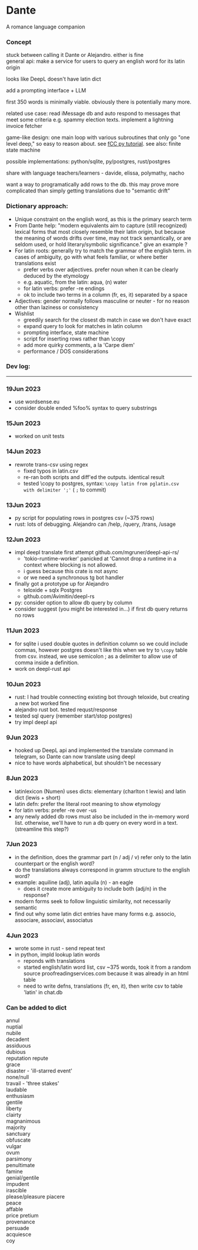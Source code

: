 # Dante
A romance language companion

### Concept  
stuck between calling it Dante or Alejandro. either is fine  
general api: make a service for users to query an english word for its latin origin  

looks like DeepL doesn't have latin dict

add a prompting interface + LLM  

first 350 words is minimally viable. obviously there is potentially many more.

related use case: read iMessage db and auto respond to messages that meet some criteria e.g. spammy election texts. implement a lightning invoice fetcher

game-like design: one main loop with various subroutines that only go "one level deep," so easy to reason about. see [fCC py tutorial](https://www.freecodecamp.org/news/how-to-create-a-telegram-bot-using-python/). see also: finite state machine

possible implementations: python/sqlite, py/postgres, rust/postgres

share with language teachers/learners - davide, elissa, polymathy, nacho  

want a way to programatically add rows to the db. this may prove more complicated than simply getting translations due to "semantic drift"

### Dictionary approach:
- Unique constraint on the english word, as this is the primary search term
- From Dante help: "modern equivalents aim to capture (still recognized) lexical forms that most closely resemble their latin origin, but because the meaning of words drifts over time, may not track semantically, or are seldom used, or hold literary/symbolic significance." give an example ?  
- For latin roots: generally try to match the grammar of the english term. in cases of ambiguity, go with what feels familiar, or where better translations exist
    - prefer verbs over adjectives. prefer noun when it can be clearly deduced by the etymology 
    - e.g. aquatic, from the latin: aqua, (n) water
    - for latin verbs: prefer -re endings
    - ok to include two terms in a column (fr, es, it) separated by a space
- Adjectives: gender normally follows masculine or neuter -  for no reason other than laziness or consistency
- Wishlist
    - greedily search for the closest db match in case we don't have exact
    - expand query to look for matches in latin column
    - prompting interface, state machine
    - script for inserting rows rather than \copy
    - add more quirky comments, a la 'Carpe diem'
    - performance / DOS considerations


### Dev log:
-------
### 19Jun 2023  
- use wordsense.eu
- consider double ended %foo% syntax to query substrings

### 15Jun 2023  
- worked on unit tests

### 14Jun 2023  
-  rewrote trans-csv using regex
    - fixed typos in latin.csv
    - re-ran both scripts and diff'ed the outputs. identical result
    - tested \copy to postgres, syntax: `\copy latin from pglatin.csv with delimiter ';'` ( `;` to commit)

### 13Jun 2023  
- py script for populating rows in postgres csv (~375 rows)  
- rust: lots of debugging. Alejandro can /help, /query, /trans, /usage

### 12Jun 2023  
- impl deepl translate first attempt github.com/mgruner/deepl-api-rs/
    - 'tokio-runtime-worker' panicked at 'Cannot drop a runtime in a context where blocking is not allowed.
    - i guess because this crate is not async
    - or we need a synchronous tg bot handler
- finally got a prototype up for Alejandro 
    - teloxide + sqlx Postgres
    - github.com/Avimitin/deepl-rs
- py: consider option to allow db query by column
- consider suggest (you might be interested in...) if first db query returns no rows 

### 11Jun 2023  
- for sqlite i used double quotes in definition column so we could include commas, however postgres doesn't like this when we try to `\copy` table from csv. instead, we use semicolon ; as a delimiter to allow use of comma inside a definition.
- work on deepl-rust api

### 10Jun 2023  
- rust: I had trouble connecting existing bot through teloxide, but creating a new bot worked fine
- alejandro rust bot. tested requst/response
- tested sql query (remember start/stop postgres)
- try impl deepl api

### 9Jun 2023  
- hooked up DeepL api and implemented the translate command in telegram, so Dante can now translate using deepl
- nice to have words alphabetical, but shouldn't be necessary

### 8Jun 2023  
- latinlexicon (Numen) uses dicts: elementary (charlton t lewis) and latin dict (lewis + short)
- latin defn: prefer the literal root meaning to show etymology
- for latin verbs: prefer -re over -us
- any newly added db rows must also be included in the in-memory word list. otherwise, we'll have to run a db query on every word
in a text. (streamline this step?)

### 7Jun 2023  
- in the definition, does the grammar part (n / adj / v) refer only to the latin counterpart or the english word?
- do the translations always correspond in gramm structure to the english word?
- example: aquiline (adj), latin aquila (n) - an eagle
    - does it create more ambiguity to include both (adj/n) in the response?
- modern forms seek to follow linguistic similarity, not necessarily semantic
- find out why some latin dict entries have many forms e.g. associo, associare, associavi, associatus

### 4Jun 2023  
- wrote some in rust - send repeat text
- in python, impld lookup latin words  
    - reponds with translations
    - started english/latin word list, csv ~375 words, took it from a random source proofreadingservices.com because it was already in an html table
    - need to write defns, translations (fr, en, it), then write csv to table 'latin' in chat.db

### Can be added to dict
annul  
nuptial  
nubile  
decadent  
assiduous  
dubious  
reputation repute  
grace  
disaster - 'ill-starred event'  
none/null  
travail - 'three stakes'  
laudable  
enthusiasm  
gentile  
liberty  
clairty  
magnanimous  
majority  
sanctuary  
obfuscate  
vulgar  
ovum  
parsimony  
penultimate  
famine  
genial/gentile  
impudent  
irascible  
please/pleasure piacere  
peace  
affable  
price pretium  
provenance  
persuade  
acquiesce  
coy  

